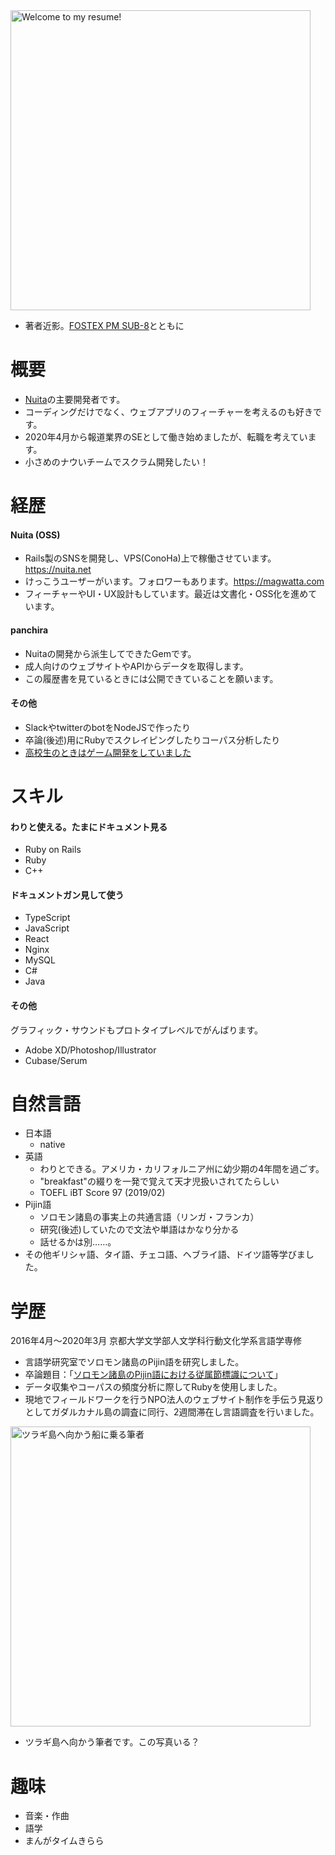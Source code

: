 <img alt="Welcome to my resume!" src="https://kypprivate.s3-ap-northeast-1.amazonaws.com/me.jpg" width="480px">

- 著者近影。[FOSTEX PM SUB-8](https://www.fostex.jp/products/pm-sub8)とともに

# 概要
- [Nuita](https://github.com/nuita/nuita)の主要開発者です。
- コーディングだけでなく、ウェブアプリのフィーチャーを考えるのも好きです。
- 2020年4月から報道業界のSEとして働き始めましたが、転職を考えています。
- 小さめのナウいチームでスクラム開発したい！

# 経歴
#### Nuita (OSS)
- Rails製のSNSを開発し、VPS(ConoHa)上で稼働させています。https://nuita.net
- けっこうユーザーがいます。フォロワーもあります。https://magwatta.com
- フィーチャーやUI・UX設計もしています。最近は文書化・OSS化を進めています。

#### panchira
- Nuitaの開発から派生してできたGemです。
- 成人向けのウェブサイトやAPIからデータを取得します。
- この履歴書を見ているときには公開できていることを願います。

#### その他
- SlackやtwitterのbotをNodeJSで作ったり
- 卒論(後述)用にRubyでスクレイピングしたりコーパス分析したり
- [高校生のときはゲーム開発をしていました](https://kyp.hatenablog.com/entry/2015/12/25/013344)

# スキル
#### わりと使える。たまにドキュメント見る
- Ruby on Rails
- Ruby
- C++

#### ドキュメントガン見して使う
- TypeScript
- JavaScript
- React
- Nginx
- MySQL
- C#
- Java

#### その他

グラフィック・サウンドもプロトタイプレベルでがんばります。

- Adobe XD/Photoshop/Illustrator
- Cubase/Serum

# 自然言語
- 日本語
  - native
- 英語
  - わりとできる。アメリカ・カリフォルニア州に幼少期の4年間を過ごす。
  - "breakfast"の綴りを一発で覚えて天才児扱いされてたらしい
  - TOEFL iBT Score 97 (2019/02)
- Pijin語
  - ソロモン諸島の事実上の共通言語（リンガ・フランカ）
  - 研究(後述)していたので文法や単語はかなり分かる
  - 話せるかは別……。
- その他ギリシャ語、タイ語、チェコ語、ヘブライ語、ドイツ語等学びました。

# 学歴
2016年4月～2020年3月 京都大学文学部人文学科行動文化学系言語学専修
- 言語学研究室でソロモン諸島のPijin語を研究しました。
- 卒論題目：「[ソロモン諸島のPijin語における従属節標識について](https://github.com/kypkyp/sotsuron)」
- データ収集やコーパスの頻度分析に際してRubyを使用しました。
- 現地でフィールドワークを行うNPO法人のウェブサイト制作を手伝う見返りとしてガダルカナル島の調査に同行、2週間滞在し言語調査を行いました。

<img alt="ツラギ島へ向かう船に乗る筆者" src="https://kypprivate.s3-ap-northeast-1.amazonaws.com/kyp_on_ship.jpg" width="480px">

- ツラギ島へ向かう筆者です。この写真いる？

# 趣味
- 音楽・作曲
- 語学
- まんがタイムきらら
